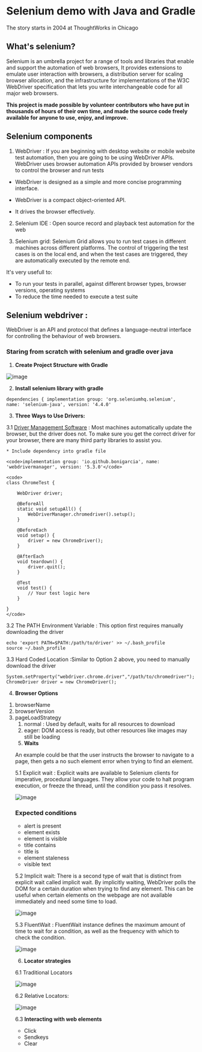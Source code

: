 # Selenium demo with Java and Gradle 

The story starts in 2004 at ThoughtWorks in Chicago

## What's selenium?

Selenium is an umbrella project for a range of tools and libraries that enable and support the automation of web browsers, It provides extensions to emulate user interaction with browsers, a distribution server for scaling browser allocation, and the infrastructure for implementations of the W3C WebDriver specification that lets you write interchangeable code for all major web browsers.

**This project is made possible by volunteer contributors who have put in thousands of hours of their own time, and made the source code freely available for anyone to use, enjoy, and improve.**

## Selenium components

1. WebDriver : If you are beginning with desktop website or mobile website test automation, then you are going to be using WebDriver APIs. WebDriver uses browser automation APIs provided by browser vendors to control the browser and run tests

  - WebDriver is designed as a simple and more concise programming interface.

  - WebDriver is a compact object-oriented API.

  - It drives the browser effectively.

2. Selenium IDE : Open source record and playback test automation for the web

3. Selenium grid: Selenium Grid allows you to run test cases in different machines across different platforms. The control of triggering the test cases is on the local end, and when the test cases are triggered, they are automatically executed by the remote end.

  It's very usefull to:
  
 - To run your tests in parallel, against different browser types, browser versions, operating systems
 - To reduce the time needed to execute a test suite
 
 ## Selenium webdriver : 
 
 WebDriver is an API and protocol that defines a language-neutral interface for controlling the behaviour of web browsers.
 
### Staring from scratch with selenium and gradle over java 

1. **Create Project Structure with Gradle**

![image](https://user-images.githubusercontent.com/8729953/193305991-0701980b-6682-4fea-b096-c6394dceef55.png)

2. **Install selenium library with gradle**

<code>dependencies {
    implementation group: 'org.seleniumhq.selenium', name: 'selenium-java', version: '4.4.0'
</code>

3. **Three Ways to Use Drivers:**

  3.1  [Driver Management Software](https://mvnrepository.com/artifact/io.github.bonigarcia/webdrivermanager) : Most machines automatically update the           browser, but the driver does not. To make sure you get the correct driver for your browser, there are many third party libraries to assist you. 

    * Include dependency into gradle file

    <code>implementation group: 'io.github.bonigarcia', name: 'webdrivermanager', version: '5.3.0'</code>

    <code>
    class ChromeTest {

        WebDriver driver;

        @BeforeAll
        static void setupAll() {
            WebDriverManager.chromedriver().setup();
        }

        @BeforeEach
        void setup() {
            driver = new ChromeDriver();
        }

        @AfterEach
        void teardown() {
            driver.quit();
        }

        @Test
        void test() {
            // Your test logic here
        }

    }
    </code>

  3.2 The PATH Environment Variable : This option first requires manually downloading the driver

    echo 'export PATH=$PATH:/path/to/driver' >> ~/.bash_profile
    source ~/.bash_profile
    
  3.3 Hard Coded Location :Similar to Option 2 above, you need to manually download the driver
  
    System.setProperty("webdriver.chrome.driver","/path/to/chromedriver");
    ChromeDriver driver = new ChromeDriver();


4. **Browser Options**

<ol>
  <li>browserName</li>
  <li>browserVersion</li>
  <li>pageLoadStrategy
  <ol>
  <li>normal : Used by default, waits for all resources to download</li>
  <li>eager: DOM access is ready, but other resources like images may still be loading </li>
  </li>
</ol>

5. **Waits**

An example could be that the user instructs the browser to navigate to a page, then gets a no such element error when trying to find an element.

5.1 Explicit wait : Explicit waits are available to Selenium clients for imperative, procedural languages. They allow your code to halt program execution, or freeze the thread, until the condition you pass it resolves.

![image](https://user-images.githubusercontent.com/8729953/193310714-8dc1798d-a7e5-4c59-ba81-cad902835f3c.png)

### Expected conditions

* alert is present
* element exists
* element is visible
* title contains
* title is
* element staleness
* visible text

5.2 Implicit wait:  There is a second type of wait that is distinct from explicit wait called implicit wait. By implicitly waiting, WebDriver polls the DOM for a certain duration when trying to find any element. This can be useful when certain elements on the webpage are not available immediately and need some time to load.

![image](https://user-images.githubusercontent.com/8729953/193310974-5b1be74f-f180-4616-97b2-88cc7831a93a.png)

5.3 FluentWait : FluentWait instance defines the maximum amount of time to wait for a condition, as well as the frequency with which to check the condition.

![image](https://user-images.githubusercontent.com/8729953/193311248-3d13f480-025f-4cab-815a-c5efe1d3c1f2.png)


6. **Locator strategies** 

6.1 Traditional Locators

![image](https://user-images.githubusercontent.com/8729953/193311641-49483c0d-7dd6-49c9-a8b2-0a01bff3d03d.png)

6.2 Relative Locators:

![image](https://user-images.githubusercontent.com/8729953/193311728-c5c16c51-9b24-4f2b-9b6d-cbb750334d77.png)

6.3 **Interacting with web elements**

* Click 
* Sendkeys
* Clear

 
 
 
 
 
